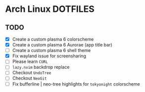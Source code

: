 # Arch Linux DOTFILES

## TODO

- [x] Create a custom plasma 6 colorscheme
- [x] Create a custom plasma 6 Aurorae (app title bar)
- [ ] Create a custom plasma 6 shell theme
- [x] Fix wayland issue for screensharing
- [ ] Please learn `CURL`
- [ ] `lazy.nvim` backdrop replace
- [ ] Checkout `UndoTree`
- [ ] Checkout `NeoGit`
- [ ] Fix bufferline | neo-tree highlights for `tokyonight` colorscheme
